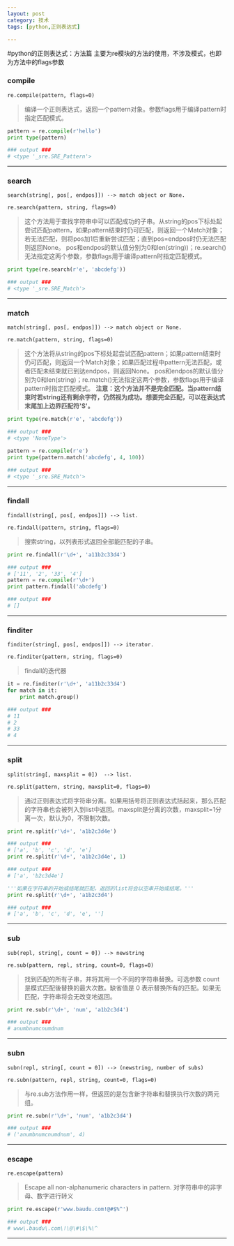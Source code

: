 ```yaml
---
layout: post
category: 技术
tags: [python,正则表达式]

---
```


#python的正则表达式：方法篇
主要为re模块的方法的使用，不涉及模式，也即为方法中的flags参数

### compile
`re.compile(pattern, flags=0)`

> 编译一个正则表达式，返回一个pattern对象。参数flags用于编译pattern时指定匹配模式。

```python
pattern = re.compile(r'hello')
print type(pattern)

### output ###
# <type '_sre.SRE_Pattern'>
```
---
### search
`search(string[, pos[, endpos]]) --> match object or None.`

`re.search(pattern, string, flags=0)`

> 这个方法用于查找字符串中可以匹配成功的子串。从string的pos下标处起尝试匹配pattern，如果pattern结束时仍可匹配，则返回一个Match对象；若无法匹配，则将pos加1后重新尝试匹配；直到pos=endpos时仍无法匹配则返回None。
> pos和endpos的默认值分别为0和len(string))；re.search()无法指定这两个参数，参数flags用于编译pattern时指定匹配模式。

```python
print type(re.search(r'e', 'abcdefg'))

### output ###
# <type '_sre.SRE_Match'>
```
---
### match
`match(string[, pos[, endpos]]) --> match object or None.`

`re.match(pattern, string, flags=0)`

> 这个方法将从string的pos下标处起尝试匹配pattern；如果pattern结束时仍可匹配，则返回一个Match对象；如果匹配过程中pattern无法匹配，或者匹配未结束就已到达endpos，则返回None。
> pos和endpos的默认值分别为0和len(string)；re.match()无法指定这两个参数，参数flags用于编译pattern时指定匹配模式。
> **注意：这个方法并不是完全匹配。当pattern结束时若string还有剩余字符，仍然视为成功。想要完全匹配，可以在表达式末尾加上边界匹配符'$'。**

```python
print type(re.match(r'e', 'abcdefg'))

### output ###
# <type 'NoneType'>

pattern = re.compile(r'e')
print type(pattern.match('abcdefg', 4, 100))

### output ###
# <type '_sre.SRE_Match'>
```
---
### findall
`findall(string[, pos[, endpos]]) --> list.`

`re.findall(pattern, string, flags=0)`

> 搜索string，以列表形式返回全部能匹配的子串。

```python
print re.findall(r'\d+', 'a11b2c33d4')

### output ###
# ['11', '2', '33', '4']
pattern = re.compile(r'\d+')
print pattern.findall('abcdefg')

### output ###
# []
```
---
### finditer
`finditer(string[, pos[, endpos]]) --> iterator.`

`re.finditer(pattern, string, flags=0)`

> findall的迭代器

```python
it = re.finditer(r'\d+', 'a11b2c33d4')
for match in it:
    print match.group()

### output ###
# 11
# 2
# 33
# 4
```
---
### split
`split(string[, maxsplit = 0])  --> list.`

`re.split(pattern, string, maxsplit=0, flags=0)`

>通过正则表达式将字符串分离。如果用括号将正则表达式括起来，那么匹配的字符串也会被列入到list中返回。maxsplit是分离的次数，maxsplit=1分离一次，默认为0，不限制次数。

```python
print re.split(r'\d+', 'a1b2c3d4e')

### output ###
# ['a', 'b', 'c', 'd', 'e']
print re.split(r'\d+', 'a1b2c3d4e', 1)

### output ###
# ['a', 'b2c3d4e']

'''如果在字符串的开始或结尾就匹配，返回的list将会以空串开始或结尾。'''
print re.split(r'\d+', 'a1b2c3d4')

### output ###
# ['a', 'b', 'c', 'd', 'e', '']
```
---
### sub
`sub(repl, string[, count = 0]) --> newstring`

`re.sub(pattern, repl, string, count=0, flags=0)`

> 找到匹配的所有子串，并将其用一个不同的字符串替换。可选参数 count 是模式匹配後替换的最大次数。缺省值是 0 表示替换所有的匹配。如果无匹配，字符串将会无改变地返回。

```python
print re.sub(r'\d+', 'num', 'a1b2c3d4')

### output ###
# anumbnumcnumdnum
```
---
### subn
`subn(repl, string[, count = 0]) --> (newstring, number of subs)`

`re.subn(pattern, repl, string, count=0, flags=0)`

> 与re.sub方法作用一样，但返回的是包含新字符串和替换执行次数的两元组。

```python
print re.subn(r'\d+', 'num', 'a1b2c3d4')

### output ###
# ('anumbnumcnumdnum', 4)
```
---
### escape
`re.escape(pattern)`

>Escape all non-alphanumeric characters in pattern.
>对字符串中的非字母、数字进行转义

```python
print re.escape(r'www.baudu.com!@#$%^')

### output ###
# www\.baudu\.com\!\@\#\$\%\^
```
---
